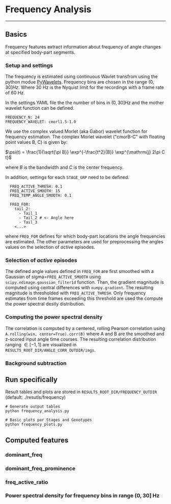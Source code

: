 
# Frequency Analysis
---
## Basics
Frequency features extract information about frequency of angle changes at specified body-part segments.

### Setup and settings
The frequency is estimated using continuous Wavlet transfrom using the python modue [PyWavelets](https://pywavelets.readthedocs.io/en/latest/). Frequency bins are chosen in the range $(0, 30] Hz$. Where 30 Hz is the Nyquist limit for the recordings with a frame rate of 60 Hz.

In the settings YAML file the the number of bins in $(0, 30] Hz$ and the mother wavelet function can be defined.

```
FREQUENCY_N: 24
FREQUENCY_WAVELET: cmorl1.5-1.0
```

We use the complex valued Morlet (aka Gabor) wavelet function for frequency estimation. The complex Morlet wavelet ("cmorB-C" with floating point values B, C) is given by:

$\psi(t) = \frac{1}{\sqrt{\pi B}} \exp^{-\frac{t^2}{B}}
          \exp^{\mathrm{j} 2\pi C t}$

where $B$ is the bandwidth and $C$ is the center frequency.

In addition, settings for each `STAGE_GRP` need to be defined.

```
  FREQ_ACTIVE_THRESH: 0.1
  FREQ_ACTIVE_SMOOTH: 15
  FREQ_TEMP_ANGLE_SMOOTH: 0.1

  FREQ_FOR:
    tail_2:
      - Tail_1
      - Tail_2 # <- Angle here
      - Tail_3
    <...>
```

where `FREQ_FOR` defines for which body-part locations the angle frequencies are estimated. The other parameters are used for preprocessing the angles values on the selection of *active* episodes.



### Selection of *active* episodes
The defined angle values defined in `FREQ_FOR` are first smoothed with a Gaussian of sigma=`FREQ_ACTIVE_SMOOTH` using `scipy.ndimage.gaussian_filter1d` function. Then, the gradient magnitude is computed using central differences with `numpy.gradient`. The resulting magnitude is thresholded with `FREQ_ACTIVE_THRESH`. Only frequency estimates from time frames exceeding this threshold are used the compute the power spectral desity distribution.

### Computing the power spectral density
The correlation is computed by a centered, rolling Pearson correlation using `A.rolling(win, center=True).corr(B)` where A and B are the smoothed and z-scored input angle time courses. The resulting correlation distribution ranging $\in [-1,1]$ are visualized in `RESULTS_ROOT_DIR/ANGLE_CORR_OUTDIR/imgs`.

### Background subtraction

## Run specifically
Result tables and plots are stored in `RESULTS_ROOT_DIR/FREQUENCY_OUTDIR` (default: ./resutls/frequency)
```
# Generate output tables
python frequency_analysis.py

# Basic plots per Stages and Genotypes
python frequency_plots.py
```

## Computed features
### dominant_freq
            
### dominant_freq_prominence

### freq_active_ratio

### Power spectral density for frequency bins in range $(0,30]$ Hz